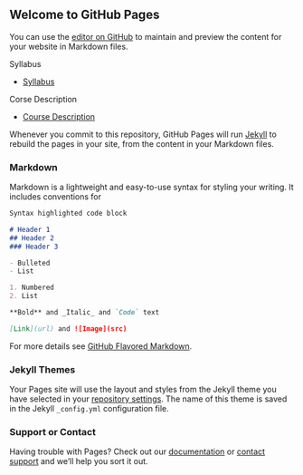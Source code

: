 ## Welcome to GitHub Pages

You can use the [editor on GitHub](https://github.com/retanhei000/Class/edit/master/README.md) to maintain and preview the content for your website in Markdown files.

Syllabus
* [Syllabus](https://github.com/retanhei000/Class/blob/master/Syllabus.md)

Corse Description 
* [Course Description](https://github.com/retanhei000/Class/blob/master/Cours-Description)

Whenever you commit to this repository, GitHub Pages will run [Jekyll](https://jekyllrb.com/) to rebuild the pages in your site, from the content in your Markdown files.

### Markdown

Markdown is a lightweight and easy-to-use syntax for styling your writing. It includes conventions for

```markdown
Syntax highlighted code block

# Header 1
## Header 2
### Header 3

- Bulleted
- List

1. Numbered
2. List

**Bold** and _Italic_ and `Code` text

[Link](url) and ![Image](src)
```

For more details see [GitHub Flavored Markdown](https://guides.github.com/features/mastering-markdown/).

### Jekyll Themes

Your Pages site will use the layout and styles from the Jekyll theme you have selected in your [repository settings](https://github.com/retanhei000/Class/settings). The name of this theme is saved in the Jekyll `_config.yml` configuration file.

### Support or Contact

Having trouble with Pages? Check out our [documentation](https://help.github.com/categories/github-pages-basics/) or [contact support](https://github.com/contact) and we’ll help you sort it out.

